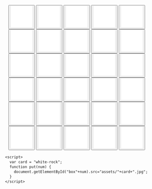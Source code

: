 <html>
   <body>
      <span style="padding-left:25px"></span>
      <button type="button" onclick="put(1)">
         <img id="box1" src="assets/empty-token.jpg" width="70" height="70">
      </button>
      <button type="button" onclick="put(2)">
         <img id="box2" src="assets/empty-token.jpg" width="70" height="70">
      </button>
      <button type="button" onclick="put(3)">
         <img id="box3" src="assets/empty-token.jpg" width="70" height="70">
      </button>
      <button type="button" onclick="put(4)">
         <img id="box4" src="assets/empty-token.jpg" width="70" height="70">
      </button>
      <button type="button" onclick="put(5)">
         <img id="box5" src="assets/empty-token.jpg" width="70" height="70">
      </button>
      <br>
      <span style="padding-left:25px"></span>
      <button type="button" onclick="put(6)">
         <img id="box6" src="assets/empty-token.jpg" width="70" height="70">
      </button>
      <button type="button" onclick="put(7)">
         <img id="box7" src="assets/empty-token.jpg" width="70" height="70">
      </button>
      <button type="button" onclick="put(8)">
         <img id="box8" src="assets/empty-token.jpg" width="70" height="70">
      </button>
      <button type="button" onclick="put(9)">
         <img id="box9" src="assets/empty-token.jpg" width="70" height="70">
      </button>
      <button type="button" onclick="put(10)">
         <img id="box10" src="assets/empty-token.jpg" width="70" height="70">
      </button>
      <br>
      <span style="padding-left:25px"></span>
      <button type="button" onclick="put(11)">
         <img id="box11" src="assets/empty-token.jpg" width="70" height="70">
      </button>
      <button type="button" onclick="put(12)">
         <img id="box12" src="assets/empty-token.jpg" width="70" height="70">
      </button>
      <button type="button" onclick="put(13)">
         <img id="box13" src="assets/empty-token.jpg" width="70" height="70">
      </button>
      <button type="button" onclick="put(14)">
         <img id="box14" src="assets/empty-token.jpg" width="70" height="70">
      </button>
      <button type="button" onclick="put(15)">
         <img id="box15" src="assets/empty-token.jpg" width="70" height="70">
      </button>
      <br>
      <span style="padding-left:25px"></span>
      <button type="button" onclick="put(16)">
         <img id="box16" src="assets/empty-token.jpg" width="70" height="70">
      </button>
      <button type="button" onclick="put(17)">
         <img id="box17" src="assets/empty-token.jpg" width="70" height="70">
      </button>
      <button type="button" onclick="put(18)">
         <img id="box18" src="assets/empty-token.jpg" width="70" height="70">
      </button>
      <button type="button" onclick="put(19)">
         <img id="box19" src="assets/empty-token.jpg" width="70" height="70">
      </button>
      <button type="button" onclick="put(20)">
         <img id="box20" src="assets/empty-token.jpg" width="70" height="70">
      </button>
      <br>
      <span style="padding-left:25px"></span>
      <button type="button" onclick="put(21)">
         <img id="box21" src="assets/empty-token.jpg" width="70" height="70">
      </button>
      <button type="button" onclick="put(22)">
         <img id="box22" src="assets/empty-token.jpg" width="70" height="70">
      </button>
      <button type="button" onclick="put(23)">
         <img id="box23" src="assets/empty-token.jpg" width="70" height="70">
      </button>
      <button type="button" onclick="put(24)">
         <img id="box24" src="assets/empty-token.jpg" width="70" height="70">
      </button>
      <button type="button" onclick="put(25)">
         <img id="box25" src="assets/empty-token.jpg" width="70" height="70">
      </button>
      <br>
      <span style="padding-left:25px"></span>
      <button type="button" onclick="put(26)">
         <img id="box26" src="assets/empty-token.jpg" width="70" height="70">
      </button>
      <button type="button" onclick="put(27)">
         <img id="box27" src="assets/empty-token.jpg" width="70" height="70">
      </button>
      <button type="button" onclick="put(28)">
         <img id="box28" src="assets/empty-token.jpg" width="70" height="70">
      </button>
      <button type="button" onclick="put(29)">
         <img id="box29" src="assets/empty-token.jpg" width="70" height="70">
      </button>
      <button type="button" onclick="put(30)">
         <img id="box30" src="assets/empty-token.jpg" width="70" height="70">
      </button>

      <script>
        var card = "white-rock";
        function put(num) {
          document.getElementById("box"+num).src="assets/"+card+".jpg";
        }
      </script>

   </body>
</html>
